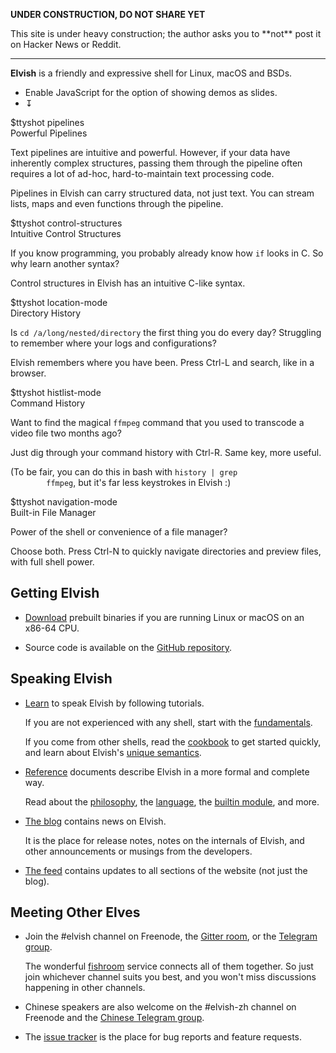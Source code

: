 <div id="disclaimer">
  <p>
    <b>UNDER CONSTRUCTION, DO NOT SHARE YET</b>
  </p>
  <p>
    This site is under heavy construction; the author asks you to **not** post it
    on Hacker News or Reddit.
  </p>
  <hr>
</div>
<script>
  if (location.host == 'draft.elvish.io') {
    document.getElementById('disclaimer').remove();
  }
</script>

**Elvish** is a friendly and expressive shell for Linux, macOS and BSDs.

<!--
<pre id="demo-debug">
</pre>
-->

<ul id="demo-switcher">
  <li id="demo-js-warning">
    Enable JavaScript for the option of showing demos as slides.
  </li>
  <li id="demo-expander-li" class="no-display"><a id="demo-expander">↧</a></li>
</ul>

<div id="demo-window"> <div id="demo-container" class="expanded">
  <div class="demo-wrapper"> <div class="demo">
    <div class="demo-col left"><div class="demo-ttyshot">
      $ttyshot pipelines
    </div></div>
    <div class="demo-col right"> <div class="demo-description">
      <div class="demo-title">Powerful Pipelines</div>
      <p>
        Text pipelines are intuitive and powerful. However, if your data have
        inherently complex structures, passing them through the pipeline
        often requires a lot of ad-hoc, hard-to-maintain text processing code.
      </p>
      <p>
        Pipelines in Elvish can carry structured data, not just text. You can
        stream lists, maps and even functions through the pipeline.
      </p>
    </div> </div>
  </div> </div>

  <div class="demo-wrapper"> <div class="demo">
    <div class="demo-col left"><div class="demo-ttyshot">
      $ttyshot control-structures
    </div></div>
    <div class="demo-col right"> <div class="demo-description">
      <div class="demo-title">Intuitive Control Structures</div>
      <p>
        If you know programming, you probably already know how
        <code>if</code> looks in C. So why learn another syntax?
      </p>
      <p>
        Control structures in Elvish has an intuitive C-like syntax.
      </p>
    </div> </div>
  </div> </div>

  <div class="demo-wrapper"> <div class="demo">
    <div class="demo-col left"><div class="demo-ttyshot">
      $ttyshot location-mode
    </div></div>
    <div class="demo-col right"> <div class="demo-description">
      <div class="demo-title">Directory History</div>
      <p>
        Is <code>cd /a/long/nested/directory</code> the first thing you
        do every day? Struggling to remember where your logs and
        configurations?
      </p>
      <p>
        Elvish remembers where you have been. Press Ctrl-L and search, like in a
        browser.
      </p>
    </div> </div>
  </div> </div>

  <div class="demo-wrapper"> <div class="demo">
    <div class="demo-col left"><div class="demo-ttyshot">
      $ttyshot histlist-mode
    </div></div>
    <div class="demo-col right"> <div class="demo-description">
      <div class="demo-title">Command History</div>
      <p>
        Want to find the magical <code>ffmpeg</code> command that you used to
        transcode a video file two months ago?
      </p>
      <p>
        Just dig through your command history with Ctrl-R. Same key, more
        useful.
      </p>
      <p>
        (To be fair, you can do this in bash with <code>history | grep
        ffmpeg</code>, but it's far less keystrokes in Elvish :)
      </p>
    </div> </div>
  </div> </div>

  <div class="demo-wrapper"> <div class="demo">
    <div class="demo-col left"><div class="demo-ttyshot">
      $ttyshot navigation-mode
    </div></div>
    <div class="demo-col right"> <div class="demo-description">
      <div class="demo-title">Built-in File Manager</div>
      <p>
        Power of the shell or convenience of a file manager?
      </p>
      <p>
        Choose both. Press Ctrl-N to quickly navigate directories and preview
        files, with full shell power.
      </p>
    </div> </div>
  </div> </div>
</div> </div>

<link href="/assets/home-demos.css?v=22" rel="stylesheet">
<script src="/assets/home-demos.js?v=27"></script>

## Getting Elvish

*   [Download](/download) prebuilt binaries if you are running Linux or macOS on
    an x86-64 CPU.

*   Source code is available on the [GitHub repository](https://github.com/elves/elvish).

## Speaking Elvish

*   [Learn](/learn) to speak Elvish by following tutorials.

    If you are not experienced with any shell, start with the
    [fundamentals](/learn/fundamentals.html).

    If you come from other shells, read the [cookbook](/learn/cookbook.html)
    to get started quickly, and learn about Elvish's [unique
    semantics](learn/semantics-uniqueness.html).

*   [Reference](ref) documents describe Elvish in a more formal and complete way.

    Read about the [philosophy](ref/philosophy.html), the
    [language](ref/language.html), the [builtin module](ref/builtin.html), and
    more.

*   [The blog](blog) contains news on Elvish.

    It is the place for release notes, notes on the internals of Elvish, and
    other announcements or musings from the developers.

*   [The feed](feed.atom) contains updates to all sections of the website (not
    just the blog).

## Meeting Other Elves

*   Join the #elvish channel on Freenode, the [Gitter
    room](https://gitter.im/elves/elvish-public), or the [Telegram
    group](https://telegram.me/elvish).

    The wonderful [fishroom](https://github.com/tuna/fishroom) service
    connects all of them together. So just join whichever channel suits you
    best, and you won't miss discussions happening in other channels.

*   Chinese speakers are also welcome on the #elvish-zh channel on
    Freenode and the [Chinese Telegram group](https://telegram.me/elvishzh).

*   The [issue tracker](https://github.com/elves/elvish/issues) is the place
    for bug reports and feature requests.
